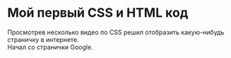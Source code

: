# Мой первый CSS и HTML код
Просмотрев несколько видео по CSS решил отобразить
какую-нибудь страничку в интернете.<br/>
Начал  со странички Google.